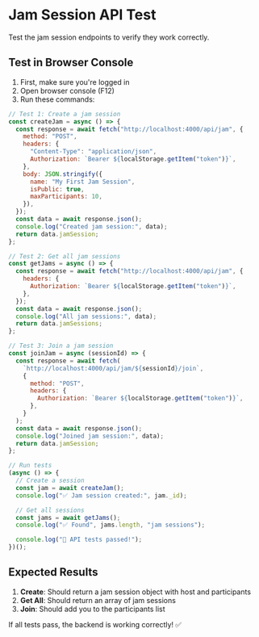# Jam Session API Test

Test the jam session endpoints to verify they work correctly.

## Test in Browser Console

1. First, make sure you're logged in
2. Open browser console (F12)
3. Run these commands:

```javascript
// Test 1: Create a jam session
const createJam = async () => {
  const response = await fetch("http://localhost:4000/api/jam", {
    method: "POST",
    headers: {
      "Content-Type": "application/json",
      Authorization: `Bearer ${localStorage.getItem("token")}`,
    },
    body: JSON.stringify({
      name: "My First Jam Session",
      isPublic: true,
      maxParticipants: 10,
    }),
  });
  const data = await response.json();
  console.log("Created jam session:", data);
  return data.jamSession;
};

// Test 2: Get all jam sessions
const getJams = async () => {
  const response = await fetch("http://localhost:4000/api/jam", {
    headers: {
      Authorization: `Bearer ${localStorage.getItem("token")}`,
    },
  });
  const data = await response.json();
  console.log("All jam sessions:", data);
  return data.jamSessions;
};

// Test 3: Join a jam session
const joinJam = async (sessionId) => {
  const response = await fetch(
    `http://localhost:4000/api/jam/${sessionId}/join`,
    {
      method: "POST",
      headers: {
        Authorization: `Bearer ${localStorage.getItem("token")}`,
      },
    }
  );
  const data = await response.json();
  console.log("Joined jam session:", data);
  return data.jamSession;
};

// Run tests
(async () => {
  // Create a session
  const jam = await createJam();
  console.log("✅ Jam session created:", jam._id);

  // Get all sessions
  const jams = await getJams();
  console.log("✅ Found", jams.length, "jam sessions");

  console.log("🎉 API tests passed!");
})();
```

## Expected Results

1. **Create**: Should return a jam session object with host and participants
2. **Get All**: Should return an array of jam sessions
3. **Join**: Should add you to the participants list

If all tests pass, the backend is working correctly! ✅
